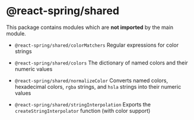# @react-spring/shared

This package contains modules which are **not imported** by the main module.

- `@react-spring/shared/colorMatchers`
  Regular expressions for color strings

- `@react-spring/shared/colors`
  The dictionary of named colors and their numeric values

- `@react-spring/shared/normalizeColor`
  Converts named colors, hexadecimal colors, `rgba` strings, and `hsla` strings
  into their numeric values

- `@react-spring/shared/stringInterpolation`
  Exports the `createStringInterpolator` function (with color support)
